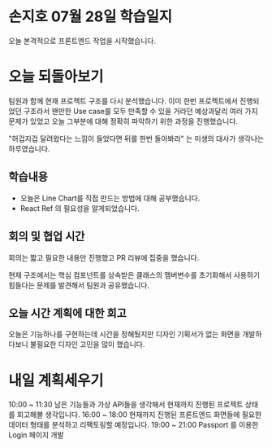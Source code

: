 # 손지호 07월 28일 학습일지

오늘 본격적으로 프론트엔드 작업을 시작했습니다.

# 오늘 되돌아보기

팀원과 함께 현재 프로젝트 구조를 다시 분석했습니다. 이미 한번 프로젝트에서 진행되었던 구조라서 왠만한 Use case를 모두 만족할 수 있을 거라던 예상과달리
여러 가지 문제가 있었고 오늘 그부분에 대해 정확히 파악하기 위한 과정을 진행했습니다.

"허겁지겁 달려왔다는 느낌이 들었다면 뒤를 한번 돌아봐라" 는 미생의 대사가 생각나는 하루였습니다.

## 학습내용

- 오늘은 Line Chart를 직접 만드는 방법에 대해 공부했습니다.
- React Ref 의 필요성을 알게되었습니다.

## 회의 및 협업 시간

회의는 짧고 필요한 내용만 진행했고 PR 리뷰에 집중을 했습니다.

현재 구조에서는 핵심 컴포넌트를 상속받은 클래스의 맴버변수를 초기화해서 사용하기 힘들다는 문제를 발견해서 팀원과 공유했습니다.

## 오늘 시간 계획에 대한 회고

오늘은 기능하나를 구현하는데 시간을 정해뒀지만 디자인 기획서가 없는 화면을 개발하다보니 불필요한 디자인 고민을 많이 했습니다.

# 내일 계획세우기

10:00 ~ 11:30 남은 기능들과 가상 API들을 생각해서 현재까지 진행된 프로젝트 상태를 회고해볼 생각입니다.
16:00 ~ 18:00 현재까지 진행된 프론트엔드 화면들에 필요한 데이터 형태를 분석하고 리팩토링할 예정입니다.
19:00 ~ 21:00 Passport 를 이용한 Login 페이지 개발
